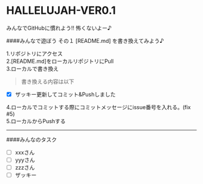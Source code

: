 HALLELUJAH-VER0.1
=================

みんなでGitHubに慣れよう!! 怖くないよー♪  

####みんなで遊ぼう その１ [README.md] を書き換えてみよう♪  

1.リポジトリにアクセス  
2.[README.md]をローカルリポジトリにPull  
3.ローカルで書き換え  

>書き換える内容は以下  

- [x] ザッキー更新してコミット&Pushしました  

4.ローカルでコミットする際にコミットメッセージにissue番号を入れる。(fix #5)  
5.ローカルからPushする  

***

####みんなのタスク  
- [ ] xxxさん  
- [ ] yyyさん  
- [ ] zzzさん  
- [ ] ザッキー
